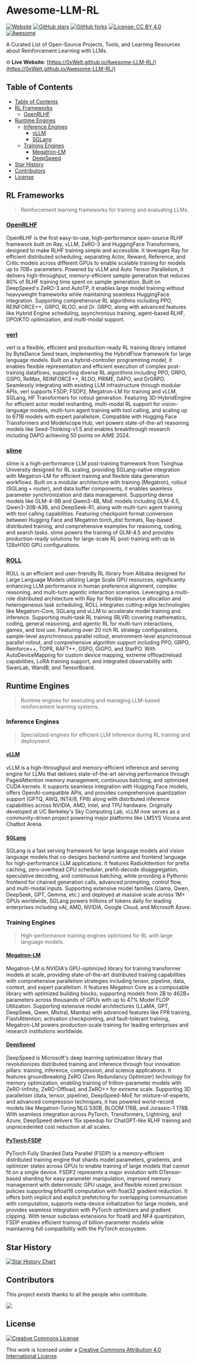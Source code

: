 # Awesome-LLM-RL

[![Website](https://img.shields.io/website?url=https%3A%2F%2F0xWelt.github.io%2FAwesome-LLM-RL%2F&label=Live%20Site)](https://0xWelt.github.io/Awesome-LLM-RL/)
[![GitHub stars](https://img.shields.io/github/stars/0xWelt/Awesome-LLM-RL?style=social)](https://github.com/0xWelt/Awesome-LLM-RL)
[![GitHub forks](https://img.shields.io/github/forks/0xWelt/Awesome-LLM-RL?style=social)](https://github.com/0xWelt/Awesome-LLM-RL/fork)
[![License: CC BY 4.0](https://img.shields.io/badge/License-CC%20BY%204.0-lightgrey.svg)](https://creativecommons.org/licenses/by/4.0/)
[![Awesome](https://awesome.re/badge.svg)](https://awesome.re)

A Curated List of Open-Source Projects, Tools, and Learning Resources about Reinforcement Learning with LLMs.

🌐 **Live Website**: [https://0xWelt.github.io/Awesome-LLM-RL/](https://0xWelt.github.io/Awesome-LLM-RL/)

## Table of Contents

- [Table of Contents](#table-of-contents)
- [RL Frameworks](#rl-frameworks)
    - [OpenRLHF](#openrlhf)
- [Runtime Engines](#runtime-engines)
  - [Inference Engines](#inference-engines)
    - [vLLM](#vllm)
    - [SGLang](#sglang)
  - [Training Engines](#training-engines)
    - [Megatron-LM](#megatron-lm)
    - [DeepSpeed](#deepspeed)
- [Star History](#star-history)
- [Contributors](#contributors)
- [License](#license)

## RL Frameworks

> Reinforcement learning frameworks for training and evaluating LLMs.

### [OpenRLHF](https://github.com/OpenRLHF/OpenRLHF)

OpenRLHF is the first easy-to-use, high-performance open-source RLHF framework built on Ray, vLLM, ZeRO-3 and HuggingFace Transformers, designed to make RLHF training simple and accessible. It leverages Ray for efficient distributed scheduling, separating Actor, Reward, Reference, and Critic models across different GPUs to enable scalable training for models up to 70B+ parameters. Powered by vLLM and Auto Tensor Parallelism, it delivers high-throughput, memory-efficient sample generation that reduces 80% of RLHF training time spent on sample generation. Built on DeepSpeed's ZeRO-3 and AutoTP, it enables large model training without heavyweight frameworks while maintaining seamless HuggingFace integration. Supporting comprehensive RL algorithms including PPO, REINFORCE++, GRPO, RLOO, and Dr. GRPO, along with advanced features like Hybrid Engine scheduling, asynchronous training, agent-based RLHF, DPO/KTO optimization, and multi-modal support.

### [verl](https://github.com/volcengine/verl)

verl is a flexible, efficient and production-ready RL training library initiated by ByteDance Seed team, implementing the HybridFlow framework for large language models. Built on a hybrid-controller programming model, it enables flexible representation and efficient execution of complex post-training dataflows, supporting diverse RL algorithms including PPO, GRPO, GSPO, ReMax, REINFORCE++, RLOO, PRIME, DAPO, and DrGRPO. Seamlessly integrating with existing LLM infrastructure through modular APIs, verl supports FSDP, FSDP2, Megatron-LM for training and vLLM, SGLang, HF Transformers for rollout generation. Featuring 3D-HybridEngine for efficient actor model resharding, multi-modal RL support for vision-language models, multi-turn agent training with tool calling, and scaling up to 671B models with expert parallelism. Compatible with Hugging Face Transformers and Modelscope Hub, verl powers state-of-the-art reasoning models like Seed-Thinking-v1.5 and enables breakthrough research including DAPO achieving 50 points on AIME 2024.

### [slime](https://github.com/THUDM/slime)

slime is a high-performance LLM post-training framework from Tsinghua University designed for RL scaling, providing SGLang-native integration with Megatron-LM for efficient training and flexible data generation workflows. Built on a modular architecture with training (Megatron), rollout (SGLang + router), and data buffer components, it enables seamless parameter synchronization and data management. Supporting dense models like GLM-4-9B and Qwen3-4B, MoE models including GLM-4.5, Qwen3-30B-A3B, and DeepSeek-R1, along with multi-turn agent training with tool calling capabilities. Featuring checkpoint format conversion between Hugging Face and Megatron torch_dist formats, Ray-based distributed training, and comprehensive examples for reasoning, coding, and search tasks. slime powers the training of GLM-4.5 and provides production-ready solutions for large-scale RL post-training with up to 128xH100 GPU configurations.

### [ROLL](https://github.com/alibaba/ROLL)

ROLL is an efficient and user-friendly RL library from Alibaba designed for Large Language Models utilizing Large Scale GPU resources, significantly enhancing LLM performance in human preference alignment, complex reasoning, and multi-turn agentic interaction scenarios. Leveraging a multi-role distributed architecture with Ray for flexible resource allocation and heterogeneous task scheduling, ROLL integrates cutting-edge technologies like Megatron-Core, SGLang and vLLM to accelerate model training and inference. Supporting multi-task RL training (RLVR) covering mathematics, coding, general reasoning, and agentic RL for multi-turn interactions, games, and tool use. Featuring over 20 rich RL strategy configurations, sample-level asynchronous parallel rollout, environment-level asynchronous parallel rollout, and comprehensive algorithm support including PPO, GRPO, Reinforce++, TOPR, RAFT++, GSPO, GiGPO, and StarPO. With AutoDeviceMapping for custom device mapping, extreme offload/reload capabilities, LoRA training support, and integrated observability with SwanLab, WandB, and TensorBoard. 


## Runtime Engines

> Runtime engines for executing and managing LLM-based reinforcement learning systems.

### Inference Engines

> Specialized engines for efficient LLM inference during RL training and deployment.

#### [vLLM](https://github.com/vllm-project/vllm)

vLLM is a high-throughput and memory-efficient inference and serving engine for LLMs that delivers state-of-the-art serving performance through PagedAttention memory management, continuous batching, and optimized CUDA kernels. It supports seamless integration with Hugging Face models, offers OpenAI-compatible APIs, and provides comprehensive quantization support (GPTQ, AWQ, INT4/8, FP8) along with distributed inference capabilities across NVIDIA, AMD, Intel, and TPU hardware. Originally developed at UC Berkeley's Sky Computing Lab, vLLM now serves as a community-driven project powering major platforms like LMSYS Vicuna and Chatbot Arena.

#### [SGLang](https://github.com/sgl-project/sglang)

SGLang is a fast serving framework for large language models and vision language models that co-designs backend runtime and frontend language for high-performance LLM applications. It features RadixAttention for prefix caching, zero-overhead CPU scheduler, prefill-decode disaggregation, speculative decoding, and continuous batching, while providing a Pythonic frontend for chained generation calls, advanced prompting, control flow, and multi-modal inputs. Supporting extensive model families (Llama, Qwen, DeepSeek, GPT, Gemma, etc.) and deployed at massive scale across 1M+ GPUs worldwide, SGLang powers trillions of tokens daily for leading enterprises including xAI, AMD, NVIDIA, Google Cloud, and Microsoft Azure.

### Training Engines

> High-performance training engines optimized for RL with large language models.

#### [Megatron-LM](https://github.com/NVIDIA/Megatron-LM)

Megatron-LM is NVIDIA's GPU-optimized library for training transformer models at scale, providing state-of-the-art distributed training capabilities with comprehensive parallelism strategies including tensor, pipeline, data, context, and expert parallelism. It features Megatron Core as a composable library with optimized building blocks, supporting models from 2B to 462B+ parameters across thousands of GPUs with up to 47% Model FLOP Utilization. Supporting extensive model architectures (LLaMA, GPT, DeepSeek, Qwen, Mixtral, Mamba) with advanced features like FP8 training, FlashAttention, activation checkpointing, and fault-tolerant training, Megatron-LM powers production-scale training for leading enterprises and research institutions worldwide.

#### [DeepSpeed](https://github.com/deepspeedai/DeepSpeed)

DeepSpeed is Microsoft's deep learning optimization library that revolutionizes distributed training and inference through four innovation pillars: training, inference, compression, and science applications. It features groundbreaking ZeRO (Zero Redundancy Optimizer) technology for memory optimization, enabling training of trillion-parameter models with ZeRO-Infinity, ZeRO-Offload, and ZeRO++ for extreme scale. Supporting 3D parallelism (data, tensor, pipeline), DeepSpeed-MoE for mixture-of-experts, and advanced compression techniques, it has powered world-record models like Megatron-Turing NLG 530B, BLOOM 176B, and Jurassic-1 178B. With seamless integration across PyTorch, Transformers, Lightning, and Azure, DeepSpeed delivers 15x speedup for ChatGPT-like RLHF training and unprecedented cost reduction at all scales.

#### [PyTorch FSDP](https://pytorch.org/tutorials/intermediate/FSDP_tutorial.html)

PyTorch Fully Sharded Data Parallel (FSDP) is a memory-efficient distributed training engine that shards model parameters, gradients, and optimizer states across GPUs to enable training of large models that cannot fit on a single device. FSDP2 represents a major evolution with DTensor-based sharding for easy parameter manipulation, improved memory management with deterministic GPU usage, and flexible mixed precision policies supporting bfloat16 computation with float32 gradient reduction. It offers both implicit and explicit prefetching for overlapping communication with computation, supports meta-device initialization for large models, and provides seamless integration with PyTorch optimizers and gradient clipping. With tensor subclass extensions for float8 and NF4 quantization, FSDP enables efficient training of billion-parameter models while maintaining full compatibility with the PyTorch ecosystem.

## Star History

[![Star History Chart](https://api.star-history.com/svg?repos=0xWelt/Awesome-LLM-RL&type=Date)](https://star-history.com/#0xWelt/Awesome-LLM-RL&Date)

## Contributors

This project exists thanks to all the people who contribute.

<a href="https://github.com/0xWelt/Awesome-LLM-RL/graphs/contributors">
  <img src="https://contrib.rocks/image?repo=0xWelt/Awesome-LLM-RL" />
</a>

## License

[![Creative Commons License](http://i.creativecommons.org/l/by/4.0/88x31.png)](https://creativecommons.org/licenses/by/4.0/)

This work is licensed under a
[Creative Commons Attribution 4.0 International License](http://creativecommons.org/licenses/by/4.0/).
